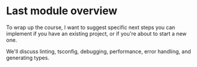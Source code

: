 # Last module overview

To wrap up the course, I want to suggest specific next steps you can implement if you have an existing project, or if you're about to start a new one.

We'll discuss linting, tsconfig, debugging, performance, error handling, and generating types.
